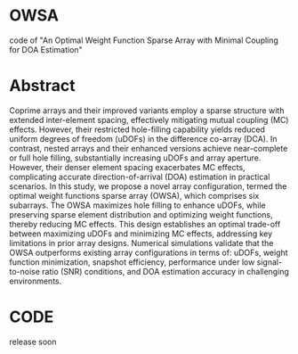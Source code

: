 # OWSA
code of "An Optimal Weight Function Sparse Array with Minimal Coupling for DOA Estimation"
# Abstract
Coprime arrays and their improved variants employ a sparse structure with extended inter-element spacing, effectively mitigating mutual coupling (MC) effects. However, their restricted hole-filling capability yields reduced uniform degrees of freedom (uDOFs) in the difference co-array (DCA). In contrast, nested arrays and their enhanced versions achieve near-complete or full hole filling, substantially increasing uDOFs and array aperture. However, their denser element spacing exacerbates MC effects, complicating accurate direction-of-arrival (DOA) estimation in practical scenarios. In this study, we propose a novel array configuration, termed the optimal weight functions sparse array (OWSA), which comprises six subarrays. The OWSA maximizes hole filling to enhance uDOFs, while preserving sparse element distribution and optimizing weight functions, thereby reducing MC effects. This design establishes an optimal trade-off between maximizing uDOFs and minimizing MC effects, addressing key limitations in prior array designs. Numerical simulations validate that the OWSA outperforms existing array configurations in terms of: uDOFs, weight function minimization, snapshot efficiency, performance under low signal-to-noise ratio (SNR) conditions, and DOA estimation accuracy in challenging environments.
# CODE
release soon
